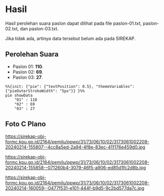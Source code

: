 # Hasil

Hasil perolehan suara paslon dapat dilihat pada file paslon-01.txt, paslon-02.txt, dan paslon-03.txt.

Jika tidak ada, artinya data tersebut belum ada pada SIREKAP.

## Perolehan Suara

 * Paslon 01: **110**.
 * Paslon 02: **69**.
 * Paslon 03: **27**.

```mermaid
%%{init: {"pie": {"textPosition": 0.5}, "themeVariables": {"pieOuterStrokeWidth": "5px"}} }%%
pie showData
    "01" : 110
    "02" : 69
    "03" : 27
```
## Foto C Plano

https://sirekap-obj-formc.kpu.go.id/2164/pemilu/ppwp/31/73/06/10/02/3173061002208-20240214-155807--4cc8a5ed-2a94-4f8e-83ec-411176e459d0.jpg

https://sirekap-obj-formc.kpu.go.id/2164/pemilu/ppwp/31/73/06/10/02/3173061002208-20240214-155858--071260b4-3079-46f5-a906-ed85d1fc2d8b.jpg

https://sirekap-obj-formc.kpu.go.id/2164/pemilu/ppwp/31/73/06/10/02/3173061002208-20240214-160059--0477f531-e101-444f-b9d5-9c2bd577da7c.jpg
